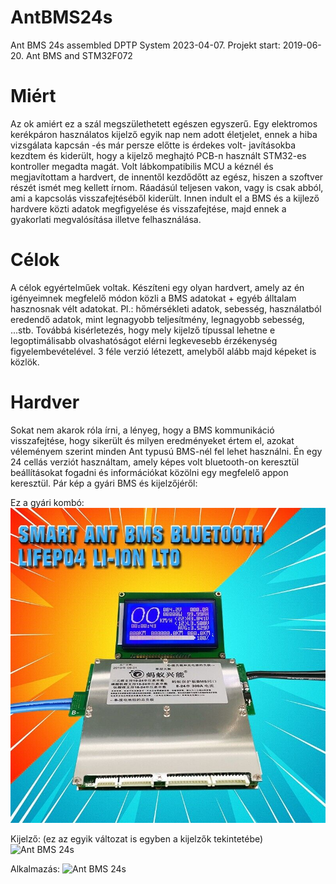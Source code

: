 # AntBMS24s
Ant BMS 24s assembled
DPTP System 2023-04-07.
Projekt start: 2019-06-20.
Ant BMS and STM32F072

# Miért
Az ok amiért ez a szál megszülethetett egészen egyszerű. Egy elektromos kerékpáron használatos kijelző egyik nap nem adott életjelet, 
ennek a hiba vizsgálata kapcsán -és már persze előtte is érdekes volt- javításokba kezdtem és kiderült, hogy a kijelző meghajtó PCB-n használt
STM32-es kontroller megadta magát. Volt lábkompatibilis MCU a kéznél és megjavítottam a hardvert, de innentől kezdődőtt az egész, hiszen a szoftver
részét ismét meg kellett írnom. Ráadásúl teljesen vakon, vagy is csak abból, ami a kapcsolás visszafejtéséből kiderült. Innen indult el a BMS és a kijlező
hardvere közti adatok megfigyelése és visszafejtése, majd ennek a gyakorlati megvalósítása illetve felhasználása.

# Célok
A célok egyértelműek voltak. Készíteni egy olyan hardvert, amely az én igényeimnek megfelelő módon közli a BMS adatokat + egyéb álltalam hasznosnak vélt
adatokat. Pl.: hőmérsékleti adatok, sebesség, használatból eredendő adatok, mint legnagyobb teljesítmény, legnagyobb sebesség, ...stb. 
Továbbá kisérletezés, hogy mely kijelző típussal lehetne e legoptimálisabb olvashatóságot elérni legkevesebb érzékenység figyelembevételével. 3 féle verzió 
létezett, amelyből alább majd képeket is közlök.

# Hardver
Sokat nem akarok róla írni, a lényeg, hogy a BMS kommunikáció visszafejtése, hogy sikerült és milyen eredményeket értem el, azokat véleményem szerint minden 
Ant typusú BMS-nél fel lehet használni. Én egy 24 cellás verziót használtam, amely képes volt bluetooth-on keresztül beállításokat fogadni és információkat
közölni egy megfelelő appon keresztül. Pár kép a gyári BMS és kijelzőjéről:

Ez a gyári kombó:
![Ant BMS 24s](https://github.com/DPTPSystem/AntBMS24s/blob/master/images/antbms.jpg "Ant BMS 24s")

Kijelző: (ez az egyik változat is egyben a kijelzők tekintetébe)
![Ant BMS 24s](https://github.com/DPTPSystem/AntBMS24s/blob/master/images/antbms_lcd2.jpg "Ant BMS 24s")

Alkalmazás:
![Ant BMS 24s](https://github.com/DPTPSystem/AntBMS24s/blob/master/images/antbms_app.jpg "Ant BMS 24s")
